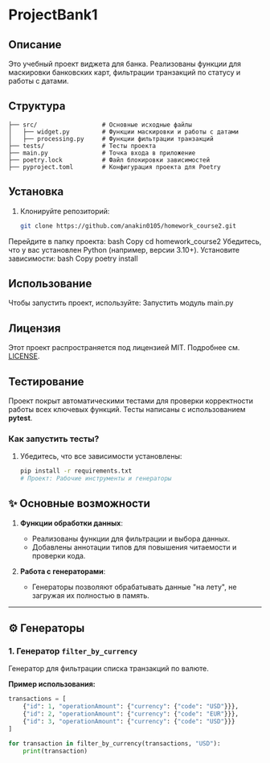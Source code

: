 # ProjectBank1

## Описание
Это учебный проект виджета для банка. Реализованы функции для маскировки банковских карт, фильтрации транзакций по статусу и работы с датами.
## Структура 

```plaintext
├── src/                  # Основные исходные файлы
│   ├── widget.py         # Функции маскировки и работы с датами
│   ├── processing.py     # Функции фильтрации транзакций
├── tests/                # Тесты проекта
├── main.py               # Точка входа в приложение
├── poetry.lock           # Файл блокировки зависимостей
├── pyproject.toml        # Конфигурация проекта для Poetry
```

## Установка
1. Клонируйте репозиторий:
   ```bash
   git clone https://github.com/anakin0105/homework_course2.git
Перейдите в папку проекта:
bash
Copy
cd homework_course2
Убедитесь, что у вас установлен Python (например, версии 3.10+).
Установите зависимости:
bash
Copy
poetry install
## Использование
Чтобы запустить проект, используйте:
Запустить модуль main.py
## Лицензия
Этот проект распространяется под лицензией MIT. Подробнее см. [LICENSE](./LICENSE).

## Тестирование

Проект покрыт автоматическими тестами для проверки корректности работы всех ключевых функций. Тесты написаны с использованием **pytest**. 

### Как запустить тесты?

1. Убедитесь, что все зависимости установлены:
   ```bash
   pip install -r requirements.txt
   # Проект: Рабочие инструменты и генераторы

## ✨ Основные возможности
1. **Функции обработки данных**:
   - Реализованы функции для фильтрации и выбора данных.
   - Добавлены аннотации типов для повышения читаемости и проверки кода.

2. **Работа с генераторами**:
   - Генераторы позволяют обрабатывать данные "на лету", не загружая их полностью в память.


----



## ⚙️ Генераторы

### 1. Генератор `filter_by_currency`
Генератор для фильтрации списка транзакций по валюте.

**Пример использования:**
```python
transactions = [
    {"id": 1, "operationAmount": {"currency": {"code": "USD"}}},
    {"id": 2, "operationAmount": {"currency": {"code": "EUR"}}},
    {"id": 3, "operationAmount": {"currency": {"code": "USD"}}}
]

for transaction in filter_by_currency(transactions, "USD"):
    print(transaction)
